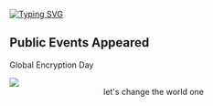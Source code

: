 [![Typing SVG](https://readme-typing-svg.herokuapp.com?font=Comic+Sans&color=%23001980&size=25&center=true&vCenter=true&multiline=true&width=600&height=100&lines=sudo-apt+get+happiness+%F0%9F%98%8A+;from+daviesombasa)](https://git.io/typing-svg)

<h2>Public Events Appeared</h2>
<p>Global Encryption Day</p>
<img src=https://github.com/daviesombasa/DaviesOmbasa/issues/3#issue-1035192320 >

<div align="center">
let's change the world one<br>
</div>
